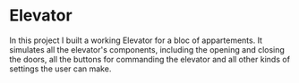 # Elevator
In this project I built a working Elevator for a bloc of appartements. It simulates all the elevator's components, including the opening and closing the doors, all the buttons
for commanding the elevator and all other kinds of settings the user can make.
